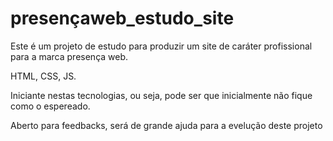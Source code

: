 # presençaweb_estudo_site
Este é um projeto de estudo para produzir um site de caráter profissional para a marca presença web.

HTML, CSS, JS.

Iniciante nestas tecnologias, ou seja, pode ser que inicialmente não fique como o espereado.

Aberto para feedbacks, será de grande ajuda para a evelução deste projeto
